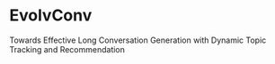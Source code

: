 # EvolvConv
Towards Effective Long Conversation Generation with Dynamic Topic Tracking and Recommendation
